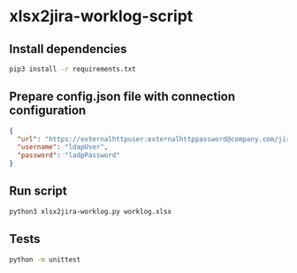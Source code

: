 # xlsx2jira-worklog-script

## Install dependencies

```bash
pip3 install -r requirements.txt
```

## Prepare config.json file with connection configuration

```json
{
  "url": "https://externalhttpuser:externalhttppassword@company.com/jira/rest",
  "username": "ldapUser",
  "password": "ladpPassword"
}
```

## Run script

```bash
python3 xlsx2jira-worklog.py worklog.xlsx
```

## Tests

```bash
python -m unittest
```
